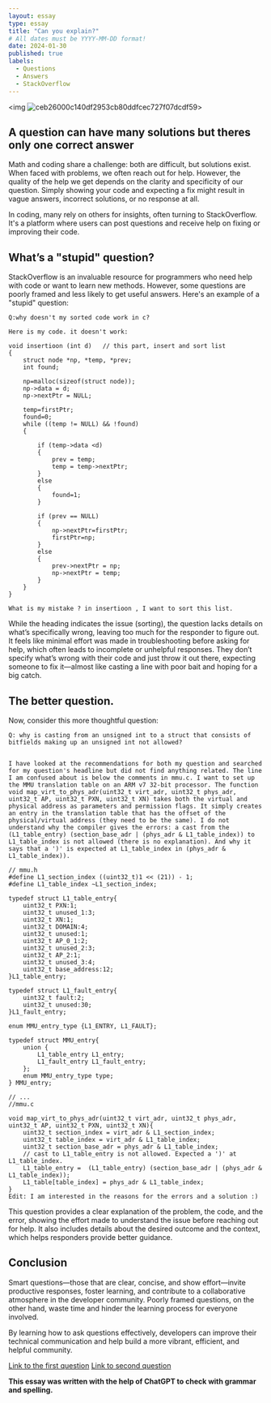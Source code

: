 ```yaml
---
layout: essay
type: essay
title: "Can you explain?"
# All dates must be YYYY-MM-DD format!
date: 2024-01-30
published: true
labels:
  - Questions
  - Answers
  - StackOverflow
---
```


<img ![ceb26000c140df2953cb80ddfcec727f07dcdf59](https://github.com/user-attachments/assets/ded9c45a-5441-4b1f-a600-421e758673c0)>


## A question can have many solutions but theres only one correct answer

Math and coding share a challenge: both are difficult, but solutions exist. When faced with problems, we often reach out for help. However, the quality of the help we get depends on the clarity and specificity of our question. Simply showing your code and expecting a fix might result in vague answers, incorrect solutions, or no response at all.

In coding, many rely on others for insights, often turning to StackOverflow. It's a platform where users can post questions and receive help on fixing or improving their code.

## What’s a "stupid" question?

StackOverflow is an invaluable resource for programmers who need help with code or want to learn new methods. However, some questions are poorly framed and less likely to get useful answers. Here's an example of a "stupid" question:

```
Q:why doesn't my sorted code work in c? 

Here is my code. it doesn't work:

void insertioon (int d)   // this part, insert and sort list
{                     
    struct node *np, *temp, *prev;
    int found;

    np=malloc(sizeof(struct node));
    np->data = d;
    np->nextPtr = NULL;

    temp=firstPtr;
    found=0;
    while ((temp != NULL) && !found)
    {

        if (temp->data <d)
        {
            prev = temp;
            temp = temp->nextPtr;
        }
        else
        {
            found=1;
        }

        if (prev == NULL)
        {
            np->nextPtr=firstPtr;
            firstPtr=np;
        }
        else
        {
            prev->nextPtr = np;
            np->nextPtr = temp;
        }
    }
}

What is my mistake ? in insertioon , I want to sort this list.
```

While the heading indicates the issue (sorting), the question lacks details on what’s specifically wrong, leaving too much for the responder to figure out. It feels like minimal effort was made in troubleshooting before asking for help, which often leads to incomplete or unhelpful responses. They don’t specify what’s wrong with their code and just throw it out there, expecting someone to fix it—almost like casting a line with poor bait and hoping for a big catch.

## The better question.

Now, consider this more thoughtful question:

```
Q: why is casting from an unsigned int to a struct that consists of bitfields making up an unsigned int not allowed?


I have looked at the recommendations for both my question and searched for my question's headline but did not find anything related. The line I am confused about is below the comments in mmu.c. I want to set up the MMU translation table on an ARM v7 32-bit processor. The function void map_virt_to_phys_adr(uint32_t virt_adr, uint32_t phys_adr, uint32_t AP, uint32_t PXN, uint32_t XN) takes both the virtual and physical address as parameters and permission flags. It simply creates an entry in the translation table that has the offset of the physical/virtual address (they need to be the same). I do not understand why the compiler gives the errors: a cast from the (L1_table_entry) (section_base_adr | (phys_adr & L1_table_index)) to L1_table_index is not allowed (there is no explanation). And why it says that a ')' is expected at L1_table_index in (phys_adr & L1_table_index)).

// mmu.h
#define L1_section_index ((uint32_t)1 << (21)) - 1;
#define L1_table_index ~L1_section_index;

typedef struct L1_table_entry{
    uint32_t PXN:1;
    uint32_t unused_1:3;
    uint32_t XN:1;
    uint32_t DOMAIN:4;
    uint32_t unused:1;
    uint32_t AP_0_1:2;
    uint32_t unused_2:3;
    uint32_t AP_2:1;
    uint32_t unused_3:4;
    uint32_t base_address:12;
}L1_table_entry;

typedef struct L1_fault_entry{
    uint32_t fault:2;
    uint32_t unused:30;
}L1_fault_entry;

enum MMU_entry_type {L1_ENTRY, L1_FAULT};

typedef struct MMU_entry{
    union {
        L1_table_entry L1_entry;
        L1_fault_entry L1_fault_entry;
    };
    enum MMU_entry_type type;
} MMU_entry;

// ...
//mmu.c

void map_virt_to_phys_adr(uint32_t virt_adr, uint32_t phys_adr, uint32_t AP, uint32_t PXN, uint32_t XN){
    uint32_t section_index = virt_adr & L1_section_index;
    uint32_t table_index = virt_adr & L1_table_index;
    uint32_t section_base_adr = phys_adr & L1_table_index;
    // cast to L1_table_entry is not allowed. Expected a ')' at L1_table_index.
    L1_table_entry =  (L1_table_entry) (section_base_adr | (phys_adr & L1_table_index));
    L1_table[table_index] = phys_adr & L1_table_index;
}
Edit: I am interested in the reasons for the errors and a solution :)
```

This question provides a clear explanation of the problem, the code, and the error, showing the effort made to understand the issue before reaching out for help. It also includes details about the desired outcome and the context, which helps responders provide better guidance.

## Conclusion

Smart questions—those that are clear, concise, and show effort—invite productive responses, foster learning, and contribute to a collaborative atmosphere in the developer community. Poorly framed questions, on the other hand, waste time and hinder the learning process for everyone involved.

By learning how to ask questions effectively, developers can improve their technical communication and help build a more vibrant, efficient, and helpful community.



[Link to the first question](https://stackoverflow.com/questions/23712595/why-doesnt-my-sorted-code-work-in-c)
[Link to second question](https://stackoverflow.com/questions/79390209/why-is-casting-from-an-unsigned-int-to-a-struct-that-consists-of-bitfields-makin)

__This essay was written with the help of ChatGPT to check with grammar and spelling.__
